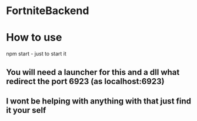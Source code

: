 # FortniteBackend

# How to use
npm start - just to start it

<h2> You will need a launcher for this and a dll what redirect the port 6923 (as localhost:6923) </h2>
<h2> I wont be helping with anything with that just find it your self </h2>
